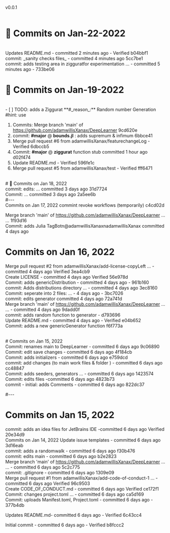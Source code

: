 v0.0.1  <br />  <br />
# &#x1F4C5; Commits on  Jan-22-2022
<br />
Updates README.md - committed 2 minutes ago - Verified  b04bbf1   <br />
commit: _sanity checks files_ - committed 4 minutes ago  5cc7be1   <br />
commit: adds testing area in zigguratfor experimentation  … - committed 5 minutes ago - 733be06   <br />

# &#x1F4C5;  Commits on  Jan-19-2022
 <br />
- [ ]  TODO: adds a Ziggurat  **#_reason_:** Random number Generation #hint: use 

1. Commits: Merge branch 'main' of https://github.com/adamwillisXanax/DeepLearner 9cd620e   <br />
3. commit: **#major** @ __bounds.jl__ : adds supremum & infimum  6bbce41   <br />
4. Merge pull request #6 from adamwillisXanax/featurechangeLog  - Verified  6dbccb5   <br />
5. Commit: **#major** @ __ziggurat__ function stub committed 1 hour ago d02f474   <br />
6. Update README.md - Verified  596fe1c    <br />
7. Merge pull request #5 from adamwillisXanax/test  - Verified  fff6471   <br />
<br />
# &#x1F4C5;  Commits on Jan 18, 2022 <br />
commit: edits:  … committed 3 days ago 31d7724   <br />
Commit:  … committed 3 days ago 2a5ee6b   <br />
#---  <br />
Commits on Jan 17, 2022 commint revoke workflows (temporarily) c4cd02d   <br />

Merge branch 'main' of https://github.com/adamwillisXanax/DeepLearner …  … 1f93d16   <br />
Commit: adds Julia TagBotn@adamwillisXanaxnadamwillisXanax committed 4 days ago

# Commits on Jan 16, 2022 <br />
Merge pull request #2 from adamwillisXanax/add-license-copyLeft  … - committed 4 days ago Verified  3ea4cb9   <br />
Create LICENSE - committed 4 days ago Verified  56e978d   <br />
Commit: adds genericDistribution - committed 4 days ago - 961b160   <br />
commit: Adds distributions directory  … - committed 4 days ago 3ec8160   <br />
Commit: seperate into 2 files:  … - 4 days ago - 3bc7026   <br />
commit: edits generator committed 4 days ago 72a741d   <br />
Merge branch 'main' of https://github.com/adamwillisXanax/DeepLearner …  … -  committed 4 days ago 9dadd0f   <br />
commit: adds random function to generator - d793696   <br />
Update README.md - committed 4 days ago - Verified  e04b652   <br />
Commit: adds a new genericGenerator function f6f773a   <br />

<br />
# Commits on Jan 15, 2022 <br />
Commit: renames main to DeepLearner - committed 6 days ago 9c06890   <br />
Commit: edit save changes - committed 6 days ago 4f184cb   <br />
Commit: adds initializers - committed 6 days ago e759dcd   <br />
commit: add changes (to main work files & folder ) - committed 6 days ago cc48847   <br />
Commit: adds seeders, generators  … - committed 6 days ago 1423574   <br />
Commit: edits files -committed 6 days ago 4823b73   <br />
commit - initial: adds Comments - committed 6 days ago 822dc37   <br />

#---

# Commits on Jan 15, 2022
commit: adds an idea files for JetBrains IDE -committed 6 days ago
Verified  20e34d9  
Commits on Jan 14, 2022
Update issue templates - committed 6 days ago 3d16eab   <br />
commit: adds a randomwalk - committed 6 days ago f30b476   <br />
commit: edits main - committed 6 days ago b2e2823   <br />
Merge branch 'main' of https://github.com/adamwillisXanax/DeepLearner …  … - committed 6 days ago 5c2c775  <br /> 
commit: .gitignore - committed 6 days ago 1309e09   <br />
Merge pull request #1 from adamwillisXanax/add-code-of-conduct-1  … - committed 6 days ago Verified  96c9503  <br /> 
Create CODE_OF_CONDUCT.md - committed 6 days ago Verified  ce172f1  <br /> 
Commit: changes project.toml  … - committed 6 days ago ca5d169   <br />
Commit: uploads Manifest.toml, Project.toml - committed 6 days ago - 377b4db   <br />

Updates README.md-  committed 6 days ago - Verified  6c43cc4   <br />

Initial commit - committed 6 days ago - Verified  b8fccc2   <br />




